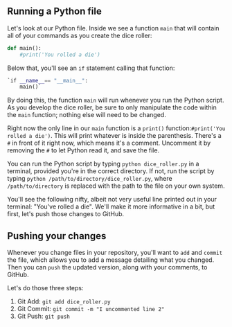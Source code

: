 ## Running a Python file

Let's look at our Python file. Inside we see a function `main` that will contain all of your commands as you create the dice roller:

```python
def main():
    #print('You rolled a die')
```

Below that, you'll see an `if` statement calling that function:

```python
`if __name__== "__main__":
    main()`
```
By doing this, the function `main` will run whenever you run the Python script. As you develop the dice roller, be sure to only manipulate the code within the `main` function; nothing else will need to be changed. 

Right now the only line in our `main` function is a `print()` function:`#print('You rolled a die')`. This will print whatever is inside the parenthesis. There's a `#` in front of it right now, which means it's a comment. Uncomment it by removing the `#` to let Python read it, and save the file.

You can run the Python script by typing `python dice_roller.py` in a terminal, provided you're in the correct directory. If not, run the script by typing `python /path/to/directory/dice_roller.py`, where `/path/to/directory` is replaced with the path to the file on your own system.

You'll see the following nifty, albeit not very useful line printed out in your terminal: "You've rolled a die". We'll make it more informative in a bit, but first, let's push those changes to GitHub. 


## Pushing your changes

Whenever you change files in your repository, you'll want to `add` and `commit` the file, which allows you to add a message detailing what you changed. Then you can `push` the updated version, along with your comments, to GitHub. 

Let's do those three steps:

1. Git Add: `git add dice_roller.py`
2. Git Commit: `git commit -m "I uncommented line 2"`
3. Git Push: `git push`